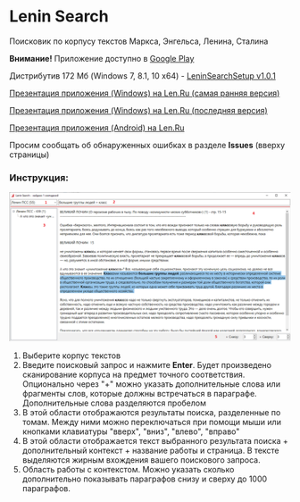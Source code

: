 # Lenin Search
Поисковик по корпусу текстов Маркса, Энгельса, Ленина, Сталина

**Внимание!** Приложение доступно в [Google Play](https://play.google.com/store/apps/details?id=dikt_prole.leninsearch) 

Дистрибутив 172 Мб (Windows 7, 8.1, 10 x64) - [LeninSearchSetup v1.0.1](https://github.com/dikt-prole/lenin-search/releases/download/1.0.1/LeninSearchSetup.msi)

[Презентация приложения (Windows) на Len.Ru (самая ранняя версия)](https://youtu.be/eXpYrFGss3g)

[Презентация приложения (Windows) на Len.Ru (последняя версия)](https://youtu.be/vBMvmopJusY)

[Презентация приложения (Android) на Len.Ru](https://www.youtube.com/watch?v=FdG1vtNNu8E)

Просим сообщать об обнаруженных ошибках в разделе **Issues** (вверху страницы)

### Инструкция:
![Инструкция](instruction.png)

1. Выберите корпус текстов
2. Введите поисковый запрос и нажмите **Enter**. Будет произведено сканирование корпуса на предмет точного соответствия. Опционально через "+" можно указать дополнительные слова или фрагменты слов, которые должны встречаться в параграфе. Дополнительные слова разделяются пробелом
3. В этой области отображаются результаты поиска, разделенные по томам. Между ними можно переключаться при помощи мыши или кнопками клавиатуры "вверх", "вниз", "влево", "вправо"
4. В этой области отображается текст выбранного результата поиска + дополнительный контекст + название работы и страница. В тексте выделяются жирным вхождения вашего поискового запроса.
5. Область работы с контекстом. Можно указать сколько дополнительно показывать параграфов снизу и сверху до 1000 параграфов.

